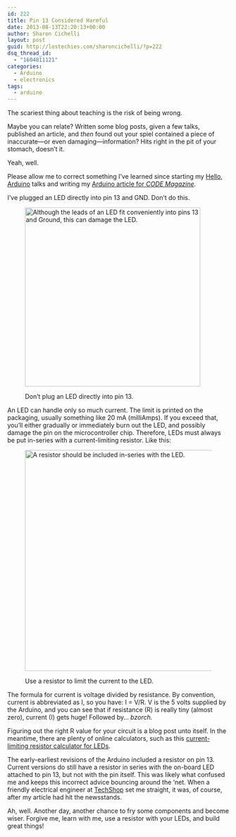 ```yaml
---
id: 222
title: Pin 13 Considered Harmful
date: 2013-08-13T22:20:13+00:00
author: Sharon Cichelli
layout: post
guid: http://lostechies.com/sharoncichelli/?p=222
dsq_thread_id:
  - "1604811121"
categories:
  - Arduino
  - electronics
tags:
  - arduino
---
```

The scariest thing about teaching is the risk of being wrong. 

Maybe you can relate? Written some blog posts, given a few talks, published an article, and _then_ found out your spiel contained a piece of inaccurate&mdash;or even damaging&mdash;information? Hits right in the pit of your stomach, doesn&#8217;t it.

Yeah, well.

Please allow me to correct something I&#8217;ve learned since starting my [Hello, Arduino](http://www.girlwritescode.com/2013/01/hello-arduino-lets-get-started.html) talks and writing my [Arduino article for _CODE Magazine_](http://code-magazine.com/Article.aspx?quickid=1305081).

I&#8217;ve plugged an LED directly into pin 13 and GND. Don&#8217;t do this.<figure id="attachment_223" style="max-width: 398px" class="wp-caption alignnone">

[<img src="http://clayvessel.org/clayvessel/wp-content/uploads/2013/08/led_bb_sm.png" alt="Although the leads of an LED fit conveniently into pins 13 and Ground, this can damage the LED." title="led_bb_sm" width="398" height="405" class="size-full wp-image-223" srcset="http://clayvessel.org/clayvessel/wp-content/uploads/2013/08/led_bb_sm.png 398w, http://clayvessel.org/clayvessel/wp-content/uploads/2013/08/led_bb_sm-295x300.png 295w" sizes="(max-width: 398px) 100vw, 398px" />](http://clayvessel.org/clayvessel/wp-content/uploads/2013/08/led_bb_sm.png)<figcaption class="wp-caption-text">Don&#8217;t plug an LED directly into pin 13.</figcaption></figure> 

An LED can handle only so much current. The limit is printed on the packaging, usually something like 20 mA (milliAmps). If you exceed that, you&#8217;ll either gradually or immediately burn out the LED, and possibly damage the pin on the microcontroller chip. Therefore, LEDs must always be put in-series with a current-limiting resistor. Like this:<figure id="attachment_226" style="max-width: 470px" class="wp-caption alignnone">

[<img src="http://clayvessel.org/clayvessel/wp-content/uploads/2013/08/led_wResistor_bb_and_schem1.png" alt="A resistor should be included in-series with the LED." title="led_wResistor_bb_and_schem" width="470" height="500" class="size-full wp-image-226" srcset="http://clayvessel.org/clayvessel/wp-content/uploads/2013/08/led_wResistor_bb_and_schem1.png 470w, http://clayvessel.org/clayvessel/wp-content/uploads/2013/08/led_wResistor_bb_and_schem1-282x300.png 282w" sizes="(max-width: 470px) 100vw, 470px" />](http://clayvessel.org/clayvessel/wp-content/uploads/2013/08/led_wResistor_bb_and_schem1.png)<figcaption class="wp-caption-text">Use a resistor to limit the current to the LED.</figcaption></figure> 

The formula for current is voltage divided by resistance. By convention, current is abbreviated as I, so you have: I = V/R. V is the 5 volts supplied by the Arduino, and you can see that if resistance (R) is really tiny (almost zero), current (I) gets huge! Followed by&#8230; _bzorch._

Figuring out the right R value for your circuit is a blog post unto itself. In the meantime, there are plenty of online calculators, such as this [current-limiting resistor calculator for LEDs](http://ledcalc.com/).

The early-earliest revisions of the Arduino included a resistor on pin 13. Current versions do still have a resistor in series with the on-board LED attached to pin 13, but not with the pin itself. This was likely what confused me and keeps this incorrect advice bouncing around the &#8216;net. When a friendly electrical engineer at [TechShop](http://www.techshop.ws/) set me straight, it was, of course, after my article had hit the newsstands.

Ah, well. Another day, another chance to fry some components and become wiser. Forgive me, learn with me, use a resistor with your LEDs, and build great things!